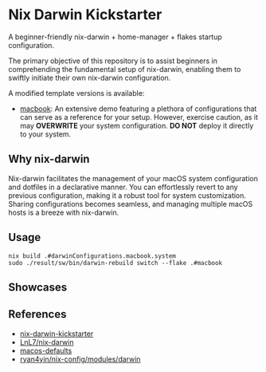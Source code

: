 # Nix Darwin Kickstarter

A beginner-friendly nix-darwin + home-manager + flakes startup configuration.

The primary objective of this repository is to assist beginners in comprehending the fundamental setup of nix-darwin, enabling them to swiftly initiate their own nix-darwin configuration.

A modified template versions is available:

- [macbook](./macbook): An extensive demo featuring a plethora of configurations that can serve as a reference for your setup. However, exercise caution, as it may **OVERWRITE** your system configuration. **DO NOT** deploy it directly to your system.

## Why nix-darwin

Nix-darwin facilitates the management of your macOS system configuration and dotfiles in a declarative manner.
You can effortlessly revert to any previous configuration, making it a robust tool for system customization.
Sharing configurations becomes seamless, and managing multiple macOS hosts is a breeze with nix-darwin.

## Usage

```
nix build .#darwinConfigurations.macbook.system
sudo ./result/sw/bin/darwin-rebuild switch --flake .#macbook
```

## Showcases

## References

- [nix-darwin-kickstarter](https://github.com/ryan4yin/nix-darwin-kickstarter)
- [LnL7/nix-darwin](https://github.com/LnL7/nix-darwin)
- [macos-defaults](https://github.com/yannbertrand/macos-defaults)
- [ryan4yin/nix-config/modules/darwin](https://github.com/ryan4yin/nix-config/tree/main/modules/darwin)